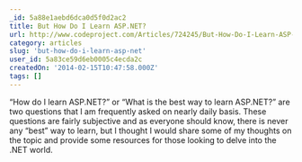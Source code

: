 ```yaml
---
_id: 5a88e1aebd6dca0d5f0d2ac2
title: But How Do I Learn ASP.NET?
url: http://www.codeproject.com/Articles/724245/But-How-Do-I-Learn-ASP-NET
category: articles
slug: 'but-how-do-i-learn-asp-net'
user_id: 5a83ce59d6eb0005c4ecda2c
createdOn: '2014-02-15T10:47:58.000Z'
tags: []
---
```


“How do I learn ASP.NET?” or “What is the best way to learn ASP.NET?” are two questions that I am frequently asked on nearly daily basis. These questions are fairly subjective and as everyone should know, there is never any “best” way to learn, but I thought I would share some of my thoughts on the topic and provide some resources for those looking to delve into the .NET world.
